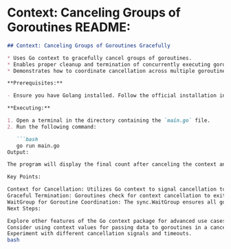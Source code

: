 # Context: Canceling Groups of Goroutines README:

```markdown
## Context: Canceling Groups of Goroutines Gracefully

* Uses Go context to gracefully cancel groups of goroutines.
* Enables proper cleanup and termination of concurrently executing goroutines.
* Demonstrates how to coordinate cancellation across multiple goroutines.

**Prerequisites:**

- Ensure you have Golang installed. Follow the official installation instructions at [https://go.dev/doc/install](https://go.dev/doc/install).

**Executing:**

1. Open a terminal in the directory containing the `main.go` file.
2. Run the following command:

   ```bash
   go run main.go
Output:

The program will display the final count after canceling the context and stopping all goroutines gracefully.

Key Points:

Context for Cancellation: Utilizes Go context to signal cancellation to goroutines.
Graceful Termination: Goroutines check for context cancellation to exit gracefully.
WaitGroup for Goroutine Coordination: The sync.WaitGroup ensures all goroutines complete before displaying the final count.
Next Steps:

Explore other features of the Go context package for advanced use cases.
Consider using context values for passing data to goroutines in a cancellable way.
Experiment with different cancellation signals and timeouts.
bash
